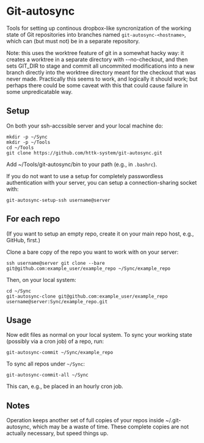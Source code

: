 # Git-autosync

Tools for setting up continous dropbox-like syncronization of the working state of Git repositories into branches named `git-autosync-<hostname>`, which can (but must not) be in a separate repository.

Note: this uses the worktree feature of git in a somewhat hacky way: it creates a worktree in a separate directory with --no-checkout, and then sets GIT_DIR to stage and commit all uncommited modifications into a new branch directly into the worktree directory meant for the checkout that was never made. Practically this seems to work, and logically it should work; but perhaps there could be some caveat with this that could cause failure in some unpredicatable way.

## Setup

On both your ssh-accssible server and your local machine do:
```
mkdir -p ~/Sync
mkdir -p ~/Tools
cd ~/Tools
git clone https://github.com/httk-system/git-autosync.git
```
Add ~/Tools/git-autosync/bin to your path (e.g., in `.bashrc`).

If you do not want to use a setup for completely passwordless authentication with your server, you can setup a connection-sharing socket with:
```
git-autosync-setup-ssh username@server
```

## For each repo

(If you want to setup an empty repo, create it on your main repo host, e.g., GitHub, first.)

Clone a bare copy of the repo you want to work with on your server:
```
ssh username@server git clone --bare git@github.com:example_user/example_repo ~/Sync/example_repo
```
Then, on your local system:
```
cd ~/Sync
git-autosync-clone git@github.com:example_user/example_repo username@server:Sync/example_repo.git
```

## Usage

Now edit files as normal on your local system. To sync your working state (possibly via a cron job) of a repo, run:
```
git-autosync-commit ~/Sync/example_repo
```

To sync all repos under `~/Sync`:
```
git-autosync-commit-all ~/Sync
```
This can, e.g., be placed in an hourly cron job.

## Notes

Operation keeps another set of full copies of your repos inside ~/.git-autosync, which may be a waste of time.
These complete copies are not actually necessary, but speed things up.
